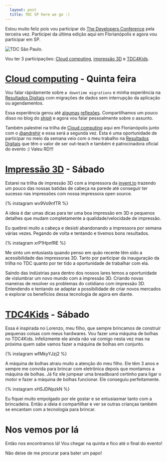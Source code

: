 ```yaml
---
  layout: post
  title: TDC SP here we go :)
---
```


Estou muito feliz pois vou participar do [The Developers Conference](http://thedevelopersconference.com.br) pela terceira vez. Participei da última edição aqui em Florianópolis e agora vou participar em SP.

![TDC São Paulo](http://s3-sa-east-1.amazonaws.com/globalcodesp/tdc/2015/img/banners/share/tdc2015sp-inscricoes-abertas.jpg).

Vou ter 3 participações: [Cloud computing](http://www.thedevelopersconference.com.br/tdc/2015/saopaulo/trilha-cloud-computing), [impressão 3D](http://www.thedevelopersconference.com.br/tdc/2015/saopaulo/trilha-impressao-3d) e [TDC4Kids](http://www.thedevelopersconference.com.br/tdc/2015/saopaulo/tdc4kids).

# [Cloud computing](http://www.thedevelopersconference.com.br/tdc/2015/saopaulo/trilha-cloud-computing) - Quinta feira

Vou falar rápidamente sobre `ø downtime migrations` e minha experiência na [Resultados Digitais](http://resultadosdigitais.com.br) com migrações de dados sem interrupção da aplicação ou agendamentos.

Essa experiência gerou até [algumas](http://shipit.resultadosdigitais.com.br/blog/dicas-para-migracoes-eficientes-com-active-record/) [reflexões](http://shipit.resultadosdigitais.com.br/blog/migrando-com-zero-downtime/). Compartilhamos um pouco disso no blog do [shipit](http://shipit.resultadosdigitais.com.br) e agora vou falar pessoalmente sobre o assunto.

Também palestrei na trilha de [Cloud computing](http://www.thedevelopersconference.com.br/tdc/2015/saopaulo/trilha-cloud-computing) aqui em Florianópolis junto com o [@andrehjr](http://ndr.io) e essa será a segunda vez. Esta é uma oportunidade de participar no meio da semana veio com o meu trabalho na [Resultados Digitais](http://resultadosdigitais.com.br) que têm o valor de ser out-teach e também é patrocinadora oficial do evento :) Valeu RD!!!

# [Impressão 3D](http://www.thedevelopersconference.com.br/tdc/2015/saopaulo/trilha-impressao-3d) - Sábado

Estarei na trilha de impressão 3D com a impressora da [invent.to](http://invent.to) trazendo um pouco das nossas batidas de cabeça na parede até conseguir ter sucesso nas impressões com nossa impressora open source.

{% instagram wv9Vo9nfTR %}

A ideia é dar umas dicas para ter uma boa impressão em 3D e pequenos detalhes que mudam completamente a qualidade/velocidade de impressão.

Eu quebrei muito a cabeça e desisti abandonando a impressora por semana várias vezes. Pegando de volta e tentando e tivemos bons resultados.

{% instagram xrP1HpnfRE %}

Me sinto um entusiasta quando penso em quão recente têm sido a acessibilidade das impressoras 3D. Tanto por participar da inauguração da trilha no TDC quanto por ter tido a oportunidade de trabalhar com ela.

Saindo das indústrias para dentro dos nossos lares temos a oportunidade de vislumbrar um novo mundo com a impressão 3D.  Criando novas maneiras de resolver os problemas do cotidiano com impressão 3D. Entendendo e tentando se adaptar a possibilidade de criar novos mercados e explorar os benefícios dessa tecnologia de agora em diante.


# [TDC4Kids](http://www.thedevelopersconference.com.br/tdc/2015/saopaulo/tdc4kids) - Sábado

Essa é inspirada no Lorenzo, meu filho, que sempre brincamos de construir pequenas coisas com meus hardwares. Vou fazer uma máquina de bolhas no TDC4Kids. Infelizmente ele ainda não vai comigo nesta vez mas na próxima quem sabe vamos fazer a máquina de bolhas em conjunto.

{% instagram wfMkyYJzj2 %}

A máquina de bolhas atraiu muito a atenção do meu filho. Ele têm 3 anos e sempre me convida para brincar com eletrônica depois que montamos a máquina de bolhas. Já fiz ele jumpear uma breadboard certinho para ligar o motor e fazer a máquina de bolhas funcionar. Ele conseguiu perfeitamente.

{% instagram xHSJDNpzkN %}

Eu fiquei muito empolgado por ele gostar e se entusiasmar tanto com a brincadeira. Então a ideia é compartilhar e ver se outras crianças também se encantam com a tecnologia para brincar.

# Nos vemos por lá

Então nos encontramos lá! Vou chegar na quinta e fico até o final do evento!

Não deixe de me procurar para bater um papo!